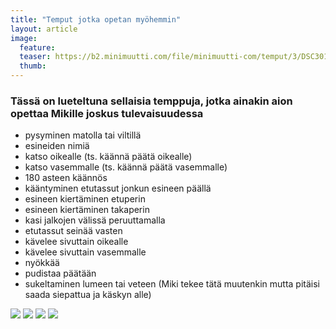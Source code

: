 ```yaml
---
title: "Temput jotka opetan myöhemmin"
layout: article
image:
  feature:
  teaser: https://b2.minimuutti.com/file/minimuutti-com/temput/3/DSC30147-245px.jpg
  thumb:
---
```


### Tässä on lueteltuna sellaisia temppuja, jotka ainakin aion opettaa Mikille joskus tulevaisuudessa

* pysyminen matolla tai viltillä
* esineiden nimiä
* katso oikealle (ts. käännä päätä oikealle)
* katso vasemmalle (ts. käännä päätä vasemmalle)
* 180 asteen käännös
* kääntyminen etutassut jonkun esineen päällä
* esineen kiertäminen etuperin
* esineen kiertäminen takaperin
* kasi jalkojen välissä peruuttamalla
* etutassut seinää vasten
* kävelee sivuttain oikealle
* kävelee sivuttain vasemmalle
* nyökkää
* pudistaa päätään
* sukeltaminen lumeen tai veteen (Miki tekee tätä muutenkin mutta pitäisi saada siepattua ja käskyn alle)

![](https://b2.minimuutti.com/file/minimuutti-com/temput/3/IMG19686-245px.jpg)
![](https://b2.minimuutti.com/file/minimuutti-com/temput/3/DSC22512-245px.jpg)
![](https://b2.minimuutti.com/file/minimuutti-com/temput/3/IMG14954-245px.jpg)
![](https://b2.minimuutti.com/file/minimuutti-com/temput/3/IMG12660-245px.jpg)
